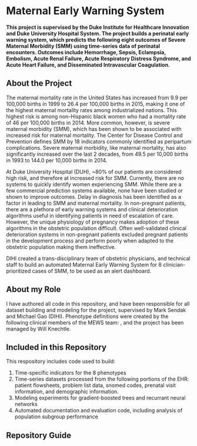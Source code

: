 # Maternal Early Warning System
**This project is supervised by the Duke Institute for Healthcare Innovation and Duke University Hospital System. The project builds a perinatal early warning system, which predicts the following eight outcomes of Severe Maternal Morbidity (SMM) using time-series data of perinatal encounters. Outcomes include Hemorrhage, Sepsis, Eclampsia, Embolism, Acute Renal Failure, Acute Respiratory Distress Syndrome, and Acute Heart Failure, and Disseminated Intravascular Coagulation.**

## **About the Project**

The maternal mortality rate in the United States has increased from 9.9 per 100,000 births in 1999 to 26.4 per 100,000 births in 2015, making it one of the highest maternal mortality rates among industrialized nations. This highest risk is among non-Hispanic black women who had a mortality rate of 46 per 100,000 births in 2014. More common, however, is severe maternal morbidity (SMM), which has been shown to be associated with increased risk for maternal mortality. The Center for Disease Control and Prevention defines SMM by 18 indicators commonly identified as peripartum complications. Severe maternal morbidity, like maternal mortality, has also significantly increased over the last 2 decades, from 49.5 per 10,000 births in 1993 to 144.0 per 10,000 births in 2014.

At Duke University Hospital (DUH), ~80% of our patients are considered high risk, and therefore at increased risk for SMM. Currently, there are no systems to quickly identify women experiencing SMM. While there are a few commercial prediction systems available, none have been studied or shown to improve outcomes. Delay in diagnosis has been identified as a factor in leading to SMM and maternal mortality. In non-pregnant patients, there are a plethora of early warning systems and clinical deterioration algorithms useful in identifying patients in need of escalation of care. However, the unique physiology of pregnancy makes adoption of these algorithms in the obstetric population difficult. Often well-validated clinical deterioration systems in non-pregnant patients excluded pregnant patients in the development process and perform poorly when adapted to the obstetric population making them ineffective.

DIHI created a trans-disciplinary team of obstetric physicians, and technical staff to build an automated Maternal Early Warning System for 8 clinician-prioritized cases of SMM, to be used as an alert dashboard. 

## **About my Role**

I have authored all code in this repository, and have been responsible for all dataset building and modeling for the project, supervised by Mark Sendak and Michael Gao (DIHI). Phenotype definitions were created by the following clinical members of the MEWS team: , and the project has been managed by Will Knechtle. 

## **Included in this Repository**

This respository includes code used to build:

1. Time-specific indicators for the 8 phenotypes 
2. Time-series datasets processed from the following portions of the EHR: patient flowsheets, problem list data, snomed codes, prenatal visit information, and demographic information. 
3. Modeling experiments for gradient-boosted trees and recurrant neural networks
4. Automated documentation and evaluation code, including analysis of population subgroup performance

## Repository Guide 




